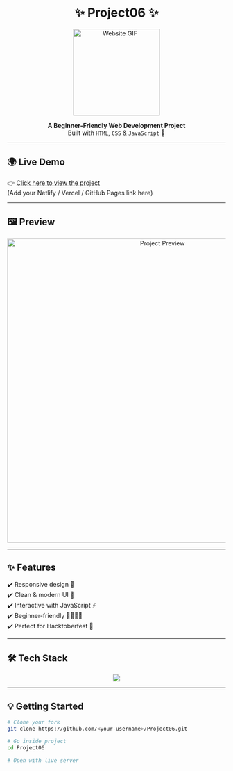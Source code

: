 <!-- 🎉 Project06 README -->

<h1 align="center">✨ Project06 ✨</h1>

<p align="center">
  <img src="https://media.giphy.com/media/l1J9EdzfOSgfyueLm/giphy.gif" width="200px" alt="Website GIF"/>
</p>

<p align="center">
  <b>A Beginner-Friendly Web Development Project</b> <br>
  Built with <code>HTML</code>, <code>CSS</code> & <code>JavaScript</code> 🚀
</p>

---

## 🌍 Live Demo  
👉 [Click here to view the project](#)  
(Add your Netlify / Vercel / GitHub Pages link here)  

---

## 🖼️ Preview  
<p align="center">
  <img src="https://i.ibb.co/5xJjH3Q/web-preview.gif" width="700px" alt="Project Preview"/>
</p>  

---

## ✨ Features  
✔️ Responsive design 📱  
✔️ Clean & modern UI 🎨  
✔️ Interactive with JavaScript ⚡  
✔️ Beginner-friendly 👩‍💻👨‍💻  
✔️ Perfect for Hacktoberfest 🎃  

---

## 🛠️ Tech Stack  
<p align="center">
  <img src="https://skillicons.dev/icons?i=html,css,js,git,github" />
</p>

---

## 💡 Getting Started  

```bash
# Clone your fork
git clone https://github.com/<your-username>/Project06.git

# Go inside project
cd Project06

# Open with live server
